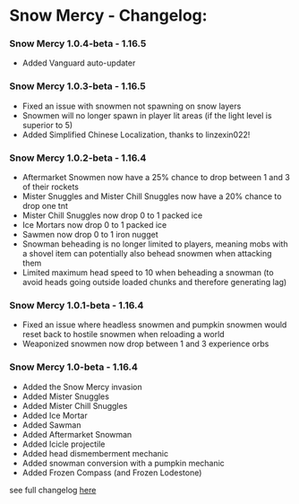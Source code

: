 # Snow Mercy - Changelog:

### Snow Mercy 1.0.4-beta - 1.16.5
- Added Vanguard auto-updater

### Snow Mercy 1.0.3-beta - 1.16.5
- Fixed an issue with snowmen not spawning on snow layers
- Snowmen will no longer spawn in player lit areas (if the light level is superior to 5)
- Added Simplified Chinese Localization, thanks to linzexin022!

### Snow Mercy 1.0.2-beta - 1.16.4
- Aftermarket Snowmen now have a 25% chance to drop between 1 and 3 of their rockets
- Mister Snuggles and Mister Chill Snuggles now have a 20% chance to drop one tnt
- Mister Chill Snuggles now drop 0 to 1 packed ice
- Ice Mortars now drop 0 to 1 packed ice
- Sawmen now drop 0 to 1 iron nugget
- Snowman beheading is no longer limited to players, meaning mobs with a shovel item can potentially also behead snowmen when attacking them
- Limited maximum head speed to 10 when beheading a snowman (to avoid heads going outside loaded chunks and therefore generating lag)

### Snow Mercy 1.0.1-beta - 1.16.4
- Fixed an issue where headless snowmen and pumpkin snowmen would reset back to hostile snowmen when reloading a world
- Weaponized snowmen now drop between 1 and 3 experience orbs

### Snow Mercy 1.0-beta - 1.16.4
- Added the Snow Mercy invasion
- Added Mister Snuggles
- Added Mister Chill Snuggles
- Added Ice Mortar
- Added Sawman
- Added Aftermarket Snowman
- Added Icicle projectile
- Added head dismemberment mechanic
- Added snowman conversion with a pumpkin mechanic
- Added Frozen Compass (and Frozen Lodestone)


 see full changelog [here](https://github.com/Ladysnake/Snow-Mercy/blob/main/CHANGELOG.md "Changelog")